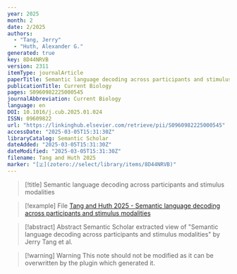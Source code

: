 ```yaml
---
year: 2025
month: 2
date: 2/2025
authors:
  - "Tang, Jerry"
  - "Huth, Alexander G."
generated: true
key: 8D44NRVB
version: 2311
itemType: journalArticle
paperTitle: Semantic language decoding across participants and stimulus modalities
publicationTitle: Current Biology
pages: S0960982225000545
journalAbbreviation: Current Biology
language: en
DOI: 10.1016/j.cub.2025.01.024
ISSN: 09609822
url: "https://linkinghub.elsevier.com/retrieve/pii/S0960982225000545"
accessDate: "2025-03-05T15:31:30Z"
libraryCatalog: Semantic Scholar
dateAdded: "2025-03-05T15:31:30Z"
dateModified: "2025-03-05T15:31:30Z"
filename: Tang and Huth 2025
marker: "[🇿](zotero://select/library/items/8D44NRVB)"
---
```


> [!title] Semantic language decoding across participants and stimulus modalities

> [!example] File
> [Tang and Huth 2025 - Semantic language decoding across participants and stimulus modalities](/Papers/PDFs/Tang%20and%20Huth%202025%20-%20Semantic%20language%20decoding%20across%20participants%20and%20stimulus%20modalities.pdf)

> [!abstract] Abstract
> Semantic Scholar extracted view of "Semantic language decoding across participants and stimulus modalities" by Jerry Tang et al.

>[!warning] Warning
> This note should not be modified as it can be overwritten by the plugin which generated it.

